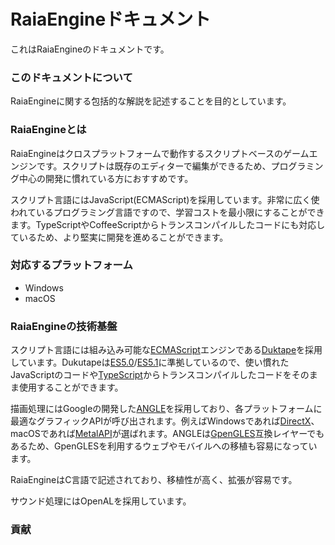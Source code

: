 # RaiaEngineドキュメント

これはRaiaEngineのドキュメントです。


### このドキュメントについて

RaiaEngineに関する包括的な解説を記述することを目的としています。


### RaiaEngineとは

RaiaEngineはクロスプラットフォームで動作するスクリプトベースのゲームエンジンです。スクリプトは既存のエディターで編集ができるため、プログラミング中心の開発に慣れている方におすすめです。

スクリプト言語にはJavaScript(ECMAScript)を採用しています。非常に広く使われているプログラミング言語ですので、学習コストを最小限にすることができます。TypeScriptやCoffeeScriptからトランスコンパイルしたコードにも対応しているため、より堅実に開発を進めることができます。




### 対応するプラットフォーム

- Windows
- macOS


### RaiaEngineの技術基盤

スクリプト言語には組み込み可能な[ECMAScript](https://www.ecma-international.org/publications-and-standards/standards/ecma-262/)エンジンである[Duktape](https://duktape.org)を採用しています。Dukutapeは[ES5.0](https://www.ecma-international.org/wp-content/uploads/ECMA-262_5th_edition_december_2009.pdf)/[ES5.1](https://note.affi-sapo-sv.com/js-ecmascript-link.php)に準拠しているので、使い慣れたJavaScriptのコードや[TypeScript](https://www.typescriptlang.org)からトランスコンパイルしたコードをそのまま使用することができます。

描画処理にはGoogleの開発した[ANGLE](https://chromium.googlesource.com/angle/angle/+/main/README.md)を採用しており、各プラットフォームに最適なグラフィックAPIが呼び出されます。例えばWindowsであれば[DirectX](https://learn.microsoft.com/ja-jp/windows/win32/directx)、macOSであれば[MetalAPI](https://developer.apple.com/documentation/metal/)が選ばれます。ANGLEは[GpenGLES]((https://www.khronos.org/opengles/))互換レイヤーでもあるため、GpenGLESを利用するウェブやモバイルへの移植も容易になっています。

RaiaEngineはC言語で記述されており、移植性が高く、拡張が容易です。

サウンド処理にはOpenALを採用しています。

### 貢献

